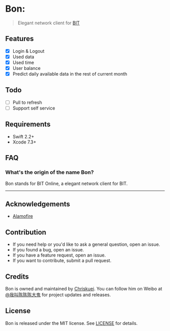 # Bon:

> Elegant network client for [BIT](http://www.bit.edu.cn)

## Features

- [x] Login & Logout
- [x] Used data
- [x] Used time
- [x] User balance
- [x] Predict daily available data in the rest of current month

## Todo

- [ ] Pull to refresh
- [ ] Support self service

## Requirements

- Swift 2.2+
- Xcode 7.3+

## FAQ

### What's the origin of the name Bon?

Bon stands for BIT Online, a elegant network client for BIT.

---

## Acknowledgements

- [Alamofire](https://github.com/Alamofire/Alamofire)

## Contribution

- If you need help or you'd like to ask a general question, open an issue.
- If you found a bug, open an issue.
- If you have a feature request, open an issue.
- If you want to contribute, submit a pull request.

## Credits

Bon is owned and maintained by [Chriskuei](http://github.com/chriskuei). You can follow him on Weibo at [@我叫陈陈陈大鬼](https://weibo.com/chenjiangui) for project updates and releases.

## License

Bon is released under the MIT license. See [LICENSE](LICENSE) for details.
